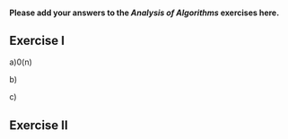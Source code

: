 #### Please add your answers to the **_Analysis of Algorithms_** exercises here.

## Exercise I

a)0(n)

b)

c)

## Exercise II
